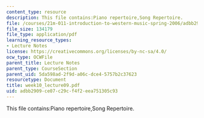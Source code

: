 ```yaml
---
content_type: resource
description: This file contains:Piano repertoire,Song Repertoire.
file: /courses/21m-011-introduction-to-western-music-spring-2006/adbb2909ce07c29cf4f2eea751305c93_week10_lecture09.pdf
file_size: 134179
file_type: application/pdf
learning_resource_types:
- Lecture Notes
license: https://creativecommons.org/licenses/by-nc-sa/4.0/
ocw_type: OCWFile
parent_title: Lecture Notes
parent_type: CourseSection
parent_uid: 5da598ad-2f9d-a06c-dce4-5757b2c37623
resourcetype: Document
title: week10_lecture09.pdf
uid: adbb2909-ce07-c29c-f4f2-eea751305c93
---
```

This file contains:Piano repertoire,Song Repertoire.